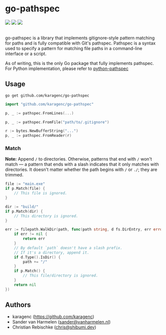 # go-pathspec

<div align="left">
    <a href="https://github.com/karagenc/go-pathspec/actions/workflows/tests.yml"><img src="https://github.com/karagenc/go-pathspec/actions/workflows/tests.yml/badge.svg"></img></a>
    <a href="https://coveralls.io/github/karagenc/go-pathspec"><img src="https://coveralls.io/repos/github/karagenc/go-pathspec/badge.svg"></img></a>
    <a href="https://pkg.go.dev/github.com/karagenc/go-pathspec"><img src="https://pkg.go.dev/badge/github.com/karagenc/go-pathspec"></img></a>
</div><br>

go-pathspec is a library that implements gitignore-style pattern matching for paths and is fully compatible with Git's pathspec. Pathspec is a syntax used to specify a pattern for matching file paths in a command-line interface or a script.

As of writing, this is the only Go package that fully implements pathspec. For Python implementation, please refer to [python-pathspec](https://github.com/cpburnz/python-pathspec)

## Usage

`go get github.com/karagenc/go-pathspec`

```go
import "github.com/karagenc/go-pathspec"

p, _ := pathspec.FromLines(...)

p, _ := pathspec.FromFile("path/to/.gitignore")

r := bytes.NewBufferString("...")
p, _ := pathspec.FromReader(r)
```

### Match

**Note:** Append `/` to directories. Otherwise, patterns that end with `/` won't match — a pattern that ends with a slash indicates that it only matches with directories. It doesn't matter whether the path begins with `/` or `./`; they are trimmed.

```go
file := "main.exe"
if p.Match(file) {
    // This file is ignored.
}

dir := "build/"
if p.Match(dir) {
    // This directory is ignored.
}

err := filepath.WalkDir(path, func(path string, d fs.DirEntry, err error) error {
    if err != nil {
        return err
    }
    // By default `path` doesn't have a slash prefix.
    // If it's a directory, append it.
    if d.Type().IsDir() {
        path += "/"
    }
    if p.Match() {
        // This file/directory is ignored.
    }
    return nil
})
```

## Authors

- karagenc (https://github.com/karagenc)
- Sander van Harmelen (<sander@vanharmelen.nl>)
- Christian Rebischke (<chris@shibumi.dev>)
